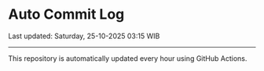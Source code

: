 # Auto Commit Log

Last updated: Saturday, 25-10-2025 03:15 WIB

---

This repository is automatically updated every hour using GitHub Actions.
